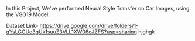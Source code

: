 In this Project, We've performed Neural Style Transfer on Car Images, using the VGG19 Model. 

Dataset Link- https://drive.google.com/drive/folders/1-qYsLGGUe3gUk1suuZ3VLL1XW06cJZFS?usp=sharing
hjghgk
